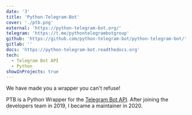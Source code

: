 ```yaml
---
date: '3'
title: 'Python-Telegram-Bot'
cover: './ptb.png'
external: 'https://python-telegram-bot.org/'
telegram: 'https://t.me/pythontelegrambotgroup'
github: 'https://github.com/python-telegram-bot/python-telegram-bot/'
gitlab: ''
docs: 'https://python-telegram-bot.readthedocs.org'
tech:
  - Telegram Bot API
  - Python
showInProjects: true
---
```


We have made you a wrapper you can't refuse!

PTB is a Python Wrapper for the [Telegram Bot API](https://core.telegram.org/bots). After joining the developers team in
2019, I became a maintainer in 2020.

